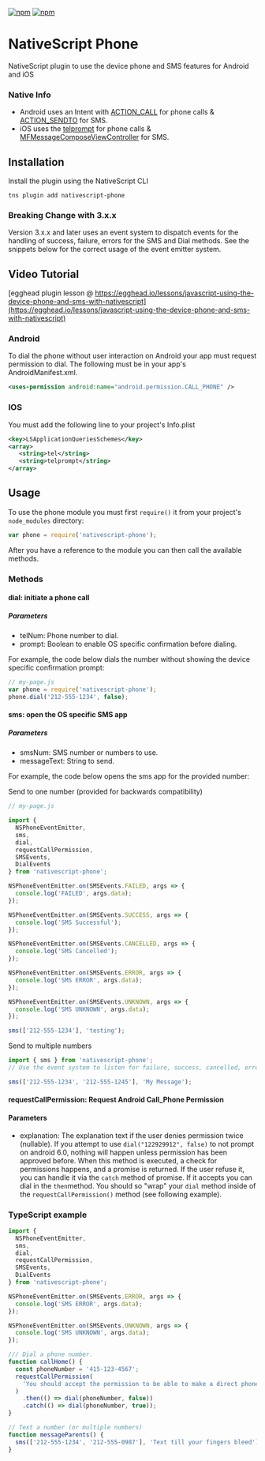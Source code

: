 [![npm](https://img.shields.io/npm/v/nativescript-phone.svg)](https://www.npmjs.com/package/nativescript-phone)
[![npm](https://img.shields.io/npm/dt/nativescript-phone.svg?label=npm%20downloads)](https://www.npmjs.com/package/nativescript-phone)

# NativeScript Phone

NativeScript plugin to use the device phone and SMS features for Android and iOS

### Native Info

- Android uses an Intent with [ACTION_CALL](https://developer.android.com/reference/android/content/Intent.html#ACTION_CALL) for phone calls & [ACTION_SENDTO](https://developer.android.com/reference/android/content/Intent.html#ACTION_SENDTO) for SMS.
- iOS uses the [telprompt](https://developer.apple.com/library/content/featuredarticles/iPhoneURLScheme_Reference/PhoneLinks/PhoneLinks.html) for phone calls & [MFMessageComposeViewController](https://developer.apple.com/reference/messageui/mfmessagecomposeviewcontroller) for SMS.

## Installation

Install the plugin using the NativeScript CLI

```
tns plugin add nativescript-phone
```

### Breaking Change with 3.x.x

Version 3.x.x and later uses an event system to dispatch events for the handling of success, failure, errors for the SMS and Dial methods.
See the snippets below for the correct usage of the event emitter system.

## Video Tutorial

[egghead plugin lesson @ https://egghead.io/lessons/javascript-using-the-device-phone-and-sms-with-nativescript](https://egghead.io/lessons/javascript-using-the-device-phone-and-sms-with-nativescript)

### Android

To dial the phone without user interaction on Android your app must request permission to dial. The following must be in your app's AndroidManifest.xml.

```xml
<uses-permission android:name="android.permission.CALL_PHONE" />
```

### IOS

You must add the following line to your project's Info.plist

```xml
<key>LSApplicationQueriesSchemes</key>
<array>
   <string>tel</string>
   <string>telprompt</string>
</array>
```

## Usage

To use the phone module you must first `require()` it from your project's `node_modules` directory:

```js
var phone = require('nativescript-phone');
```

After you have a reference to the module you can then call the available methods.

### Methods

#### dial: initiate a phone call

##### Parameters

- telNum: Phone number to dial.
- prompt: Boolean to enable OS specific confirmation before dialing.

For example, the code below dials the number without showing the device specific confirmation prompt:

```js
// my-page.js
var phone = require('nativescript-phone');
phone.dial('212-555-1234', false);
```

#### sms: open the OS specific SMS app

##### Parameters

- smsNum: SMS number or numbers to use.
- messageText: String to send.

For example, the code below opens the sms app for the provided number:

Send to one number (provided for backwards compatibility)

```js
// my-page.js

import {
  NSPhoneEventEmitter,
  sms,
  dial,
  requestCallPermission,
  SMSEvents,
  DialEvents
} from 'nativescript-phone';

NSPhoneEventEmitter.on(SMSEvents.FAILED, args => {
  console.log('FAILED', args.data);
});

NSPhoneEventEmitter.on(SMSEvents.SUCCESS, args => {
  console.log('SMS Successful');
});

NSPhoneEventEmitter.on(SMSEvents.CANCELLED, args => {
  console.log('SMS Cancelled');
});

NSPhoneEventEmitter.on(SMSEvents.ERROR, args => {
  console.log('SMS ERROR', args.data);
});

NSPhoneEventEmitter.on(SMSEvents.UNKNOWN, args => {
  console.log('SMS UNKNOWN', args.data);
});

sms(['212-555-1234'], 'testing');
```

Send to multiple numbers

```js
import { sms } from 'nativescript-phone';
// Use the event system to listen for failure, success, cancelled, error events

sms(['212-555-1234', '212-555-1245'], 'My Message');
```

#### requestCallPermission: Request Android Call_Phone Permission

#### Parameters

- explanation: The explanation text if the user denies permission twice (nullable).
  If you attempt to use `dial("122929912", false)` to not prompt on android 6.0, nothing will happen unless permission has been approved before.
  When this method is executed, a check for permissions happens, and a promise is returned.
  If the user refuse it, you can handle it via the `catch` method of promise. If it accepts you can dial in the `then`method.
  You should so "wrap" your `dial` method inside of the `requestCallPermission()` method (see following example).

### TypeScript example

```ts
import {
  NSPhoneEventEmitter,
  sms,
  dial,
  requestCallPermission,
  SMSEvents,
  DialEvents
} from 'nativescript-phone';

NSPhoneEventEmitter.on(SMSEvents.ERROR, args => {
  console.log('SMS ERROR', args.data);
});

NSPhoneEventEmitter.on(SMSEvents.UNKNOWN, args => {
  console.log('SMS UNKNOWN', args.data);
});

/// Dial a phone number.
function callHome() {
  const phoneNumber = '415-123-4567';
  requestCallPermission(
    'You should accept the permission to be able to make a direct phone call.'
  )
    .then(() => dial(phoneNumber, false))
    .catch(() => dial(phoneNumber, true));
}

// Text a number (or multiple numbers)
function messageParents() {
  sms(['212-555-1234', '212-555-0987'], 'Text till your fingers bleed');
}
```
